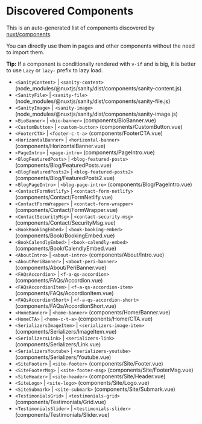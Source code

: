 # Discovered Components

This is an auto-generated list of components discovered by [nuxt/components](https://github.com/nuxt/components).

You can directly use them in pages and other components without the need to import them.

**Tip:** If a component is conditionally rendered with `v-if` and is big, it is better to use `Lazy` or `lazy-` prefix to lazy load.

- `<SanityContent>` | `<sanity-content>` (node_modules/@nuxtjs/sanity/dist/components/sanity-content.js)
- `<SanityFile>` | `<sanity-file>` (node_modules/@nuxtjs/sanity/dist/components/sanity-file.js)
- `<SanityImage>` | `<sanity-image>` (node_modules/@nuxtjs/sanity/dist/components/sanity-image.js)
- `<BioBanner>` | `<bio-banner>` (components/BioBanner.vue)
- `<CustomButton>` | `<custom-button>` (components/CustomButton.vue)
- `<FooterCTA>` | `<footer-c-t-a>` (components/FooterCTA.vue)
- `<HorizontalBanner>` | `<horizontal-banner>` (components/HorizontalBanner.vue)
- `<PageIntro>` | `<page-intro>` (components/PageIntro.vue)
- `<BlogFeaturedPosts>` | `<blog-featured-posts>` (components/Blog/FeaturedPosts.vue)
- `<BlogFeaturedPosts2>` | `<blog-featured-posts2>` (components/Blog/FeaturedPosts2.vue)
- `<BlogPageIntro>` | `<blog-page-intro>` (components/Blog/PageIntro.vue)
- `<ContactFormNetlify>` | `<contact-form-netlify>` (components/Contact/FormNetlify.vue)
- `<ContactFormWrapper>` | `<contact-form-wrapper>` (components/Contact/FormWrapper.vue)
- `<ContactSecurityMsg>` | `<contact-security-msg>` (components/Contact/SecurityMsg.vue)
- `<BookBookingEmbed>` | `<book-booking-embed>` (components/Book/BookingEmbed.vue)
- `<BookCalendlyEmbed>` | `<book-calendly-embed>` (components/Book/CalendlyEmbed.vue)
- `<AboutIntro>` | `<about-intro>` (components/About/Intro.vue)
- `<AboutPeriBanner>` | `<about-peri-banner>` (components/About/PeriBanner.vue)
- `<FAQsAccordion>` | `<f-a-qs-accordion>` (components/FAQs/Accordion.vue)
- `<FAQsAccordionItem>` | `<f-a-qs-accordion-item>` (components/FAQs/AccordionItem.vue)
- `<FAQsAccordionShort>` | `<f-a-qs-accordion-short>` (components/FAQs/AccordionShort.vue)
- `<HomeBanner>` | `<home-banner>` (components/Home/Banner.vue)
- `<HomeCTA>` | `<home-c-t-a>` (components/Home/CTA.vue)
- `<SerializersImageItem>` | `<serializers-image-item>` (components/Serializers/ImageItem.vue)
- `<SerializersLink>` | `<serializers-link>` (components/Serializers/Link.vue)
- `<SerializersYoutube>` | `<serializers-youtube>` (components/Serializers/Youtube.vue)
- `<SiteFooter>` | `<site-footer>` (components/Site/Footer.vue)
- `<SiteFooterMsg>` | `<site-footer-msg>` (components/Site/FooterMsg.vue)
- `<SiteHeader>` | `<site-header>` (components/Site/Header.vue)
- `<SiteLogo>` | `<site-logo>` (components/Site/Logo.vue)
- `<SiteSubmark>` | `<site-submark>` (components/Site/Submark.vue)
- `<TestimonialsGrid>` | `<testimonials-grid>` (components/Testimonials/Grid.vue)
- `<TestimonialsSlider>` | `<testimonials-slider>` (components/Testimonials/Slider.vue)
